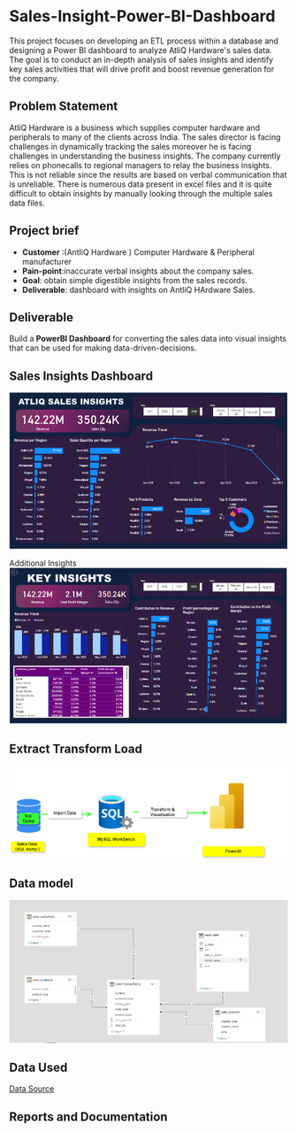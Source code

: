 # Sales-Insight-Power-BI-Dashboard
This project focuses on developing an ETL process within a database and designing a Power BI dashboard to analyze AtliQ Hardware's sales data. The goal is to conduct an in-depth analysis of sales insights and identify key sales activities that will drive profit and boost revenue generation for the company.

## Problem Statement
AtliQ Hardware is a business which supplies computer hardware and peripherals to many of the clients across India. The sales director is facing challenges in dynamically tracking the sales moreover he is facing challenges in understanding the business insights. The company currently relies on phonecalls to regional managers to relay the business insights. This is not reliable since the results are based on verbal communication that is unreliable. There is numerous data present in excel files and it is quite difficult to obtain insights by manually looking through the multiple sales data files.

## Project brief
- **Customer** :(AntliQ Hardware ) Computer Hardware & Peripheral manufacturer
- **Pain-point**:inaccurate verbal insights about the company sales.
- **Goal**: obtain simple digestible insights from the sales records.
- **Deliverable**:  dashboard with insights on AntliQ HArdware Sales.

## Deliverable
Build a **PowerBI Dashboard** for converting the sales data into visual insights that can be used for making data-driven-decisions. 

## Sales Insights Dashboard
![Key Insights](https://github.com/Njeri-Gitome/Sales-Insight-Power-BI-Dashboard/blob/main/insights.PNG)

Additional Insights
![Insights](https://github.com/Njeri-Gitome/Sales-Insight-Power-BI-Dashboard/blob/main/key%20insights.PNG)

## Extract Transform Load
![ETL](https://github.com/Njeri-Gitome/Sales-Insight-Power-BI-Dashboard/blob/main/etl%20framework.drawio.png)

## Data model
![Data Model](https://github.com/Njeri-Gitome/Sales-Insight-Power-BI-Dashboard/blob/main/data%20model.PNG)

## Data Used
[Data Source](https://codebasics.io/resources/sales-insights-data-analysis-project)

## Reports and Documentation

